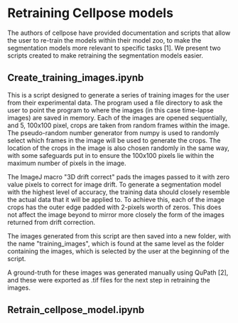 # Retraining Cellpose models

The authors of cellpose have provided documentation and scripts that allow the user to re-train the models within their model zoo, to make the segmentation models more relevant to specific tasks [1]. We present two scripts created to make retraining the segmentation models easier. 

## Create_training_images.ipynb
This is a script designed to generate a series of training images for the user from their experimental data. The program used a file directory to ask the user to point the program to where the images (in this case time-lapse images) are saved in memory. Each of the images are opened sequentially, and 5, 100x100 pixel, crops are taken from random frames within the image. The pseudo-random number generator from numpy is used to randomly select which frames in the image will be used to generate the crops. The location of the crops in the image is also chosen randomly in the same way, with some safeguards put in to ensure the 100x100 pixels lie within the maximum number of pixels in the image. 

The ImageJ macro "3D drift correct" pads the images passed to it with zero value pixels to correct for image drift. To generate a segmentation model with the highest level of accuracy, the training data should closely resemble the actual data that it will be applied to. To achieve this, each of the image crops has the outer edge padded with 2-pixels worth of zeros. This does not affect the image beyond to mirror more closely the form of the images returned from drift correction.  

The images generated from this script are then saved into a new folder, with the name "training_images", which is found at the same level as the folder containing the images, which is selected by the user at the beginning of the script. 

A ground-truth for these images was generated manually using QuPath [2], and these were exported as .tif files for the next step in retraining the images. 


## Retrain_cellpose_model.ipynb
